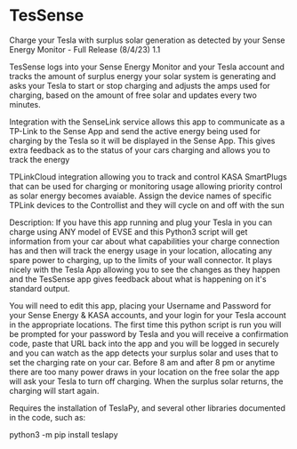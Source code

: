 # TesSense
Charge your Tesla with surplus solar generation as detected by your Sense Energy Monitor - Full Release (8/4/23) 1.1

TesSense logs into your Sense Energy Monitor and your Tesla account and tracks the amount of surplus 
energy your solar system is generating and asks your Tesla to start or stop charging and adjusts the 
amps used for charging, based on the amount of free solar and updates every two minutes.

Integration with the SenseLink service allows this app to communicate as a TP-Link to the Sense App and 
send the active energy being used for charging by the Tesla so it will be displayed in the Sense App.
This gives extra feedback as to the status of your cars charging and allows you to track the energy

TPLinkCloud integration allowing you to track and control KASA SmartPlugs that can be used for charging 
or monitoring usage allowing priority control as solar energy becomes avaiable. Assign the device names 
of specific TPLink devices to the Controllist and they will cycle on and off with the sun

Description:
If you have this app running and plug your Tesla in you can charge using ANY model of EVSE and this 
Python3 script will get information from your car about what capabilities your charge connection has 
and then will track the energy usage in your location, allocating any spare power to charging, up to 
the limits of your wall connector. It plays nicely with the Tesla App allowing you to see the changes 
as they happen and the TesSense app gives feedback about what is happening on it's standard output. 

You will need to edit this app, placing your Username and Password for your Sense Energy & KASA accounts, 
and your login for your Tesla account in the appropriate locations. The first time this python script 
is run you will be prompted for your password by Tesla and you will receive a confirmation code, paste 
that URL back into the app and you will be logged in securely and you can watch as the app detects your 
surplus solar and uses that to set the charging rate on your car. Before 8 am and after 8 pm or anytime 
there are too many power draws in your location on the free solar the app will ask your Tesla to turn 
off charging. When the surplus solar returns, the charging will start again.

Requires the installation of TeslaPy, and several other libraries documented in the code, such as:

python3 -m pip install teslapy
